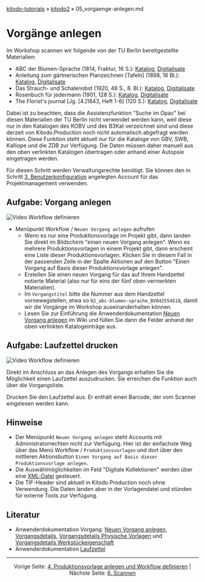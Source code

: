 [kitodo-tutorials](../README.md) » [kitodo2](README.md) » 05_vorgaenge-anlegen.md

# Vorgänge anlegen

Im Workshop scannen wir folgende von der TU Berlin bereitgestellte Materialien:

- ABC der Blumen-Sprache (1814, Fraktur, 16 S.): [Katalog](http://gateway-bayern.de/BV042554518), [Digitalisate](http://ubsrvgoobi2.ub.tu-berlin.de/viewer/resolver?urn=urn%3Anbn%3Ade%3Akobv%3A83-goobi-1917755)
- Anleitung zum gärtnerischen Planzeichnen [Tafeln] (1898, 16 Bl.): [Katalog](http://gateway-bayern.de/BV024154091), [Digitalisate](http://ubsrvgoobi2.ub.tu-berlin.de/viewer/resolver?urn=urn%3Anbn%3Ade%3Akobv%3A83-goobi-923735)
- Das Strauch- und Schalenobst (1920, 48 S., 8. Bl.): [Katalog](http://gateway-bayern.de/BV024453565), [Digitalisate](http://ubsrvgoobi2.ub.tu-berlin.de/viewer/resolver?urn=urn%3Anbn%3Ade%3Akobv%3A83-goobi-3224575)
- Rosenbuch für jedermann (1901, 128 S.): [Katalog](http://gateway-bayern.de/BV024298517), [Digitalisate](http://ubsrvgoobi2.ub.tu-berlin.de/viewer/resolver?urn=urn%3Anbn%3Ade%3Akobv%3A83-goobi-3244471)
- The Florist's journal [Jg. [4.]1843, Heft 1-6] (120 S.): [Katalog](http://gateway-bayern.de/BV043427235), [Digitalisate](http://ubsrvgoobi2.ub.tu-berlin.de/viewer/resolver?urn=urn%3Anbn%3Ade%3Akobv%3A83-goobi-2516979)

Dabei ist zu beachten, dass die Assistenzfunktion "Suche im Opac" bei diesen Materialien der TU Berlin nicht verwendet werden kann, weil diese nur in den Katalogen des KOBV und des B3Kat verzeichnet sind und diese derzeit von Kitodo.Production noch nicht automatisch abgefragt werden können. Diese Funktion steht aktuell nur für die Kataloge von GBV, SWB, Kalliope und die ZDB zur Verfügung. Die Daten müssen daher manuell aus den oben verlinkten Katalogen übertragen oder anhand einer Autopsie eingetragen werden.

Für diesen Schritt werden Verwaltungsrechte benötigt. Sie können den in Schritt [3. Benutzerkonfiguration](03_benutzerkonfiguration.md) angelegten Account für das Projektmanagement verwenden.

## Aufgabe: Vorgang anlegen

![Video Workflow definieren](/home/felix/kitodo/kitodo2/gif/05_vorgang-anlegen.gif)

- Menüpunkt Workflow / `Neuen Vorgang anlegen` aufrufen
  - Wenn es nur eine Produktionsvorlage im Projekt gibt, dann landen Sie direkt im Bildschirm "einen neuen Vorgang anlegen". Wenn es mehrere Produktionsvorlagen in einem Projekt gibt, dann erscheint eine Liste dieser Produktionsvorlagen. Klicken Sie in diesem Fall in der passenden Zeile in der Spalte Aktionen auf den Button "Einen Vorgang auf Basis dieser Produktionsvorlage anlegen".
  - Erstellen Sie einen neuen Vorgang für das auf Ihrem Handzettel notierte Material (also nur für eins der fünf oben vermerkten Materialien).
  - Im `Vorgangstitel` bitte die Nummer aus dem Handzettel vornewegstellen, etwa so `02_abc-blumen-sprache_BV042554518`, damit wir die Vorgänge im Workshop auseinanderhalten können.
  - Lesen Sie zur Einführung die Anwenderdokumentation [Neuen Vorgang anlegen](https://github.com/kitodo/kitodo-production/wiki/Neuen-Vorgang-anlegen) im Wiki und füllen Sie dann die Felder anhand der oben verlinkten Katalogeinträge aus.


## Aufgabe: Laufzettel drucken

![Video Workflow definieren](/home/felix/kitodo/kitodo2/gif/05_laufzettel-drucken.gif)

Direkt im Anschluss an das Anlegen des Vorgangs erhalten Sie die Möglichkeit einen Laufzettel auszudrucken. Sie erreichen die Funktion auch über die Vorgangsliste.

Drucken Sie den Laufzettel aus. Er enthält einen Barcode, der vom Scanner eingelesen werden kann.

## Hinweise

* Der Menüpunkt `Neuen Vorgang anlegen` steht Accounts mit Administratorrechten nicht zur Verfügung. Hier ist der einfachste Weg über das Menü Workflow / `Produktionsvorlagen` und dort über den mittleren Aktionsbutton `Einen Vorgang auf Basis dieser Produktionsvorlage anlegen`.
* Die Auswählmöglichkeiten im Feld "Digitale Kollektionen" werden über eine [XML-Datei](https://github.com/kitodo/kitodo-production/wiki/Digitale-Kollektionen-%28XML-Datei%29) gesteuert.
* Die TIF-Header sind aktuell in Kitodo.Production noch ohne Verwendung. Die Daten landen aber in der Vorlagendatei und stünden für externe Tools zur Verfügung.

## Literatur

* Anwenderdokumentation Vorgang: [Neuen Vorgang anlegen](https://github.com/kitodo/kitodo-production/wiki/Neuen-Vorgang-anlegen), [Vorgangsdetails](https://github.com/kitodo/kitodo-production/wiki/Vorgangsdetails), [Vorgangsdetails Physische Vorlagen](https://github.com/kitodo/kitodo-production/wiki/Vorgangsdetails---Physische-Vorlagen) und [Vorgangsdetails Werkstückeigenschaft](https://github.com/kitodo/kitodo-production/wiki/Vorgangsdetails---Werkst%C3%BCckeigenschaft)
* Anwenderdokumentation [Laufzettel](https://github.com/kitodo/kitodo-production/wiki/Laufzettel)




------

<p align="center">Vorige Seite: <a href="04_produktionsvorlage-anlegen-und-workflow-definieren.md">4. Produktionsvorlage anlegen und Workflow definieren</a> | Nächste Seite: <a href="06_scannen.md">6. Scannen</a></p>
